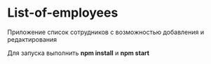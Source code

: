 # List-of-employees
Приложение список сотрудников с возможностью добавления и редактирования
 
Для запуска выполнить **npm install** и **npm start**
